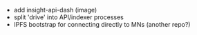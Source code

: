 * add insight-api-dash (image)
* split 'drive' into API/indexer processes
* IPFS bootstrap for connecting directly to MNs (another repo?)
